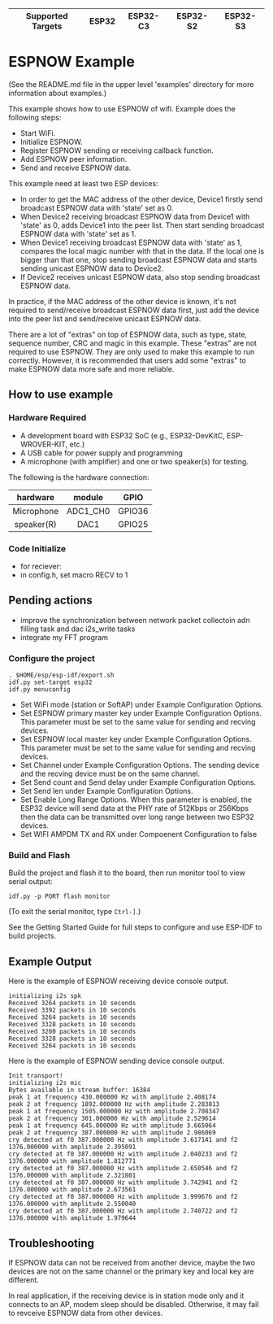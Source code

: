 | Supported Targets | ESP32 | ESP32-C3 | ESP32-S2 | ESP32-S3 |
| ----------------- | ----- | -------- | -------- | -------- |

# ESPNOW Example

(See the README.md file in the upper level 'examples' directory for more information about examples.)

This example shows how to use ESPNOW of wifi. Example does the following steps:

* Start WiFi.
* Initialize ESPNOW.
* Register ESPNOW sending or receiving callback function.
* Add ESPNOW peer information.
* Send and receive ESPNOW data.

This example need at least two ESP devices:

* In order to get the MAC address of the other device, Device1 firstly send broadcast ESPNOW data with 'state' set as 0.
* When Device2 receiving broadcast ESPNOW data from Device1 with 'state' as 0, adds Device1 into the peer list.
  Then start sending broadcast ESPNOW data with 'state' set as 1.
* When Device1 receiving broadcast ESPNOW data with 'state' as 1, compares the local magic number with that in the data.
  If the local one is bigger than that one, stop sending broadcast ESPNOW data and starts sending unicast ESPNOW data to Device2.
* If Device2 receives unicast ESPNOW data, also stop sending broadcast ESPNOW data.

In practice, if the MAC address of the other device is known, it's not required to send/receive broadcast ESPNOW data first,
just add the device into the peer list and send/receive unicast ESPNOW data.

There are a lot of "extras" on top of ESPNOW data, such as type, state, sequence number, CRC and magic in this example. These "extras" are
not required to use ESPNOW. They are only used to make this example to run correctly. However, it is recommended that users add some "extras"
to make ESPNOW data more safe and more reliable.

## How to use example
### Hardware Required

* A development board with ESP32 SoC (e.g., ESP32-DevKitC, ESP-WROVER-KIT, etc.)
* A USB cable for power supply and programming
* A microphone (with amplifier) and one or two speaker(s) for testing.

The following is the hardware connection:

|hardware|module|GPIO|
|:---:|:---:|:---:|
|Microphone|ADC1_CH0|GPIO36|
|speaker(R)|DAC1|GPIO25|

### Code Initialize
* for reciever:
* in config.h, set macro RECV to 1

## Pending actions
* improve the synchronization between network packet collectoin adn filling task and dac i2s_write tasks
* integrate my FFT program

### Configure the project

```
. $HOME/esp/esp-idf/export.sh
idf.py set-target esp32
idf.py menuconfig
```

* Set WiFi mode (station or SoftAP) under Example Configuration Options.
* Set ESPNOW primary master key under Example Configuration Options.
  This parameter must be set to the same value for sending and recving devices.
* Set ESPNOW local master key under Example Configuration Options.
  This parameter must be set to the same value for sending and recving devices.
* Set Channel under Example Configuration Options.
  The sending device and the recving device must be on the same channel.
* Set Send count and Send delay under Example Configuration Options.
* Set Send len under Example Configuration Options.
* Set Enable Long Range Options.
  When this parameter is enabled, the ESP32 device will send data at the PHY rate of 512Kbps or 256Kbps
  then the data can be transmitted over long range between two ESP32 devices.
* Set WIFI AMPDM TX and RX under Compoenent Configuration to false


### Build and Flash

Build the project and flash it to the board, then run monitor tool to view serial output:

```
idf.py -p PORT flash monitor
```

(To exit the serial monitor, type ``Ctrl-]``.)

See the Getting Started Guide for full steps to configure and use ESP-IDF to build projects.

## Example Output

Here is the example of ESPNOW receiving device console output.

```
initializing i2s spk
Received 3264 packets in 10 seconds
Received 3392 packets in 10 seconds
Received 3264 packets in 10 seconds
Received 3328 packets in 10 seconds
Received 3200 packets in 10 seconds
Received 3328 packets in 10 seconds
Received 3264 packets in 10 seconds
```

Here is the example of ESPNOW sending device console output.

```
Init transport!
initializing i2s mic
Bytes available in stream buffer: 16384 
peak 1 at frequency 430.000000 Hz with amplitude 2.408174 
peak 2 at frequency 1892.000000 Hz with amplitude 2.283813 
peak 1 at frequency 1505.000000 Hz with amplitude 2.708347 
peak 2 at frequency 301.000000 Hz with amplitude 2.529614 
peak 1 at frequency 645.000000 Hz with amplitude 3.665064 
peak 2 at frequency 387.000000 Hz with amplitude 2.986069 
cry detected at f0 387.000000 Hz with amplitude 3.617141 and f2 1376.000000 with amplitude 2.395091
cry detected at f0 387.000000 Hz with amplitude 2.040233 and f2 1376.000000 with amplitude 1.812771
cry detected at f0 387.000000 Hz with amplitude 2.650546 and f2 1376.000000 with amplitude 2.321801
cry detected at f0 387.000000 Hz with amplitude 3.742941 and f2 1376.000000 with amplitude 2.673561
cry detected at f0 387.000000 Hz with amplitude 3.999676 and f2 1376.000000 with amplitude 2.550040
cry detected at f0 387.000000 Hz with amplitude 2.740722 and f2 1376.000000 with amplitude 1.979644
```

## Troubleshooting

If ESPNOW data can not be received from another device, maybe the two devices are not
on the same channel or the primary key and local key are different.

In real application, if the receiving device is in station mode only and it connects to an AP,
modem sleep should be disabled. Otherwise, it may fail to revceive ESPNOW data from other devices.
